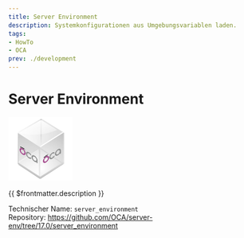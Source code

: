 ```yaml
---
title: Server Environment
description: Systemkonfigurationen aus Umgebungsvariablen laden.
tags:
- HowTo
- OCA
prev: ./development
---
```

# Server Environment
![icon_oca_app](attachments/icon_oca_app.png)

{{ $frontmatter.description }}

Technischer Name: `server_environment`\
Repository: <https://github.com/OCA/server-env/tree/17.0/server_environment>
